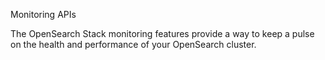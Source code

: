 Monitoring APIs

The OpenSearch Stack monitoring features provide a way to keep a pulse on the health and performance of your OpenSearch cluster.
